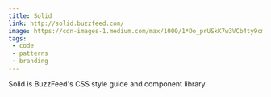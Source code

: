 ```yaml
---
title: Solid
link: http://solid.buzzfeed.com/
image: https://cdn-images-1.medium.com/max/1000/1*Do_prUSkK7w3VCb4ty9cmg.png
tags:
 - code
 - patterns
 - branding
---
```


Solid is BuzzFeed's CSS style guide and component library.
